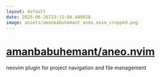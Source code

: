 ```yaml
---
layout: default
date: 2025-06-26T13:15:04.440928
image: assets/amanbabuhemant_aneo.nvim_cropped.png
---
```


# [amanbabuhemant/aneo.nvim](https://github.com/amanbabuhemant/aneo.nvim)

neovim plugin for project navigation and file management
